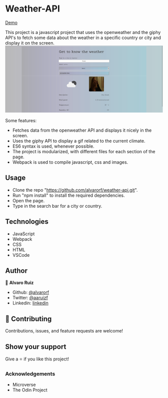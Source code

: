 # Weather-API

[Demo](https://alvaroandresruiz.me/weather-api/)

This project is a javascript project that uses the openweather and the giphy API's to fetch some data about the weather in a specific country or city and display it on the screen.
![screenshot](./screenshot.png)

Some features:

- Fetches data from the openweather API and displays it nicely in the screen.
- Uses the giphy API to display a gif related to the current climate.
- ES6 syntax is used, whenever possible.
- The project is modularized, with different files for each section of the page.
- Webpack is used to compile javascript, css and images.

## Usage

- Clone the repo "https://github.com/alvarorf/weather-api.git".
- Run "npm install" to install the required dependencies.
- Open the page.
- Type in the search bar for a city or country.


## Technologies

- JavaScript
- Webpack
- CSS
- HTML
- VSCode

## Author

👤 **Alvaro Ruiz**

- Github: [@alvarorf](https://github.com/alvarorf)
- Twitter: [@aaruizf](https://twitter.com/aaruizf)
- Linkedin: [linkedin](https://www.linkedin.com/in/alvaro-andr%C3%A9s-ruiz-florez/)


## 🤝 Contributing

Contributions, issues, and feature requests are welcome!


## Show your support

Give a ⭐️ if you like this project!

### Acknowledgements

- Microverse
- The Odin Project
